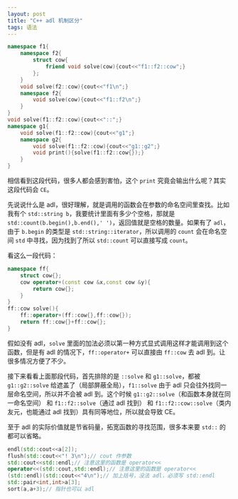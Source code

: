 ```yaml
---
layout: post
title: "C++ adl 机制区分"
tags: 语法
---
```


```cpp
namespace f1{
	namespace f2{
		struct cow{
			friend void solve(cow){cout<<"f1::f2::cow";}
		};
	}
	void solve(f2::cow){cout<<"f1\n";}
	namespace f2{
		void solve(cow){cout<<"f1::f2\n";}
	}
}
void solve(f1::f2::cow){cout<<"::";}
namespace g1{
	void solve(f1::f2::cow){cout<<"g1";}
	namespace g2{
		void solve(f1::f2::cow){cout<<"g1::g2";}
		void print(){solve(f1::f2::cow{});}
	}
}
```
相信看到这段代码，很多人都会感到害怕，这个 `print` 究竟会输出什么呢？其实这段代码会 `CE`。

先说说什么是 adl，很好理解，就是调用的函数会在参数的命名空间里查找。比如我有个 `std::string b`，我要统计里面有多少个空格，那就是 `std::count(b.begin(),b.end(),' ')`，返回值就是空格的数量。如果有了 `adl`，由于 `b.begin` 的类型是 `std::string::iterator`，所以调用的 `count` 会在命名空间 `std` 中寻找，因为找到了所以 `std::count` 可以直接写成 `count`。
  
看这么一段代码：
```cpp
namespace ff{
	struct cow{};
	cow operator+(const cow &x,const cow &y){
		return cow{};
	}
}
ff::cow solve(){
	ff::operator+(ff::cow{},ff::cow{});
	return ff::cow{}+ff::cow{};
}
```
假如没有 adl，`solve` 里面的加法必须以第一种方式显式调用这样才能调用到这个函数，但是有 adl 的情况下，`ff::operator+` 可以直接由 `ff::cow` 去 adl 到。让很多情况方便了不少。

接下来看看上面那段代码，首先排除的是 `::solve` 和 `g1::solve`，都被 `g1::g2::solve` 给遮盖了（局部屏蔽全局），`f1::solve` 由于 adl 只会往外找同一层命名空间，所以并不会被 adl 到。这个时候 `g1::g2::solve`（和函数本身就在同一命名空间） 和 `f1::f2::solve`（通过 adl 找到） 和 `f1::f2::cow::solve`（类内友元，也能通过 adl 找到）具有同等地位，所以就会导致 CE。

至于 adl 的实际价值就是节省码量，拓宽函数的寻找范围，很多本来要 `std::` 的都可以省略。
```cpp
endl(std::cout<<a[2]);
flush(std::cout<<"! 3\n");// cout 作参数
std::cout<<std::endl;// 注意这里的函数是 operator<<
operator<<(std::cout,std::endl);// 注意这里的函数是 operator<<
(std::endl)(std::cout<<"4\n");// 加上括号，没法 adl，必须写 std::endl
std::pair<int,int>a[3];
sort(a,a+3);// 指针也可以 adl
```
